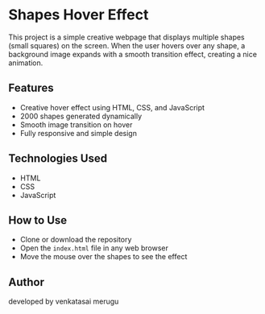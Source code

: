 # Shapes Hover Effect

This project is a simple creative webpage that displays multiple shapes (small squares) on the screen. When the user hovers over any shape, a background image expands with a smooth transition effect, creating a nice animation.

## Features
- Creative hover effect using HTML, CSS, and JavaScript
- 2000 shapes generated dynamically
- Smooth image transition on hover
- Fully responsive and simple design

## Technologies Used
- HTML
- CSS
- JavaScript

## How to Use
- Clone or download the repository
- Open the `index.html` file in any web browser
- Move the mouse over the shapes to see the effect

## Author
developed by venkatasai merugu

